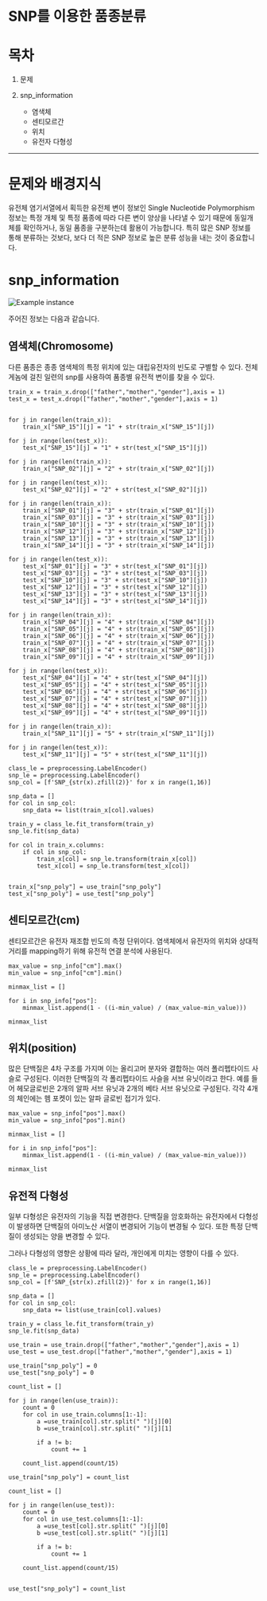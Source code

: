 # SNP를 이용한 품종분류

# 목차

1. 문제

2. snp_information
   - 염색체
   - 센티모르간
   - 위치
   - 유전자 다형성


---

# 문제와 배경지식

유전체 염기서열에서 획득한 유전체 변이 정보인 Single Nucleotide Polymorphism 정보는 특정 개체 및 특정 품종에 따라 다른 변이 양상을 나타낼 수 있기 때문에 동일개체를 확인하거나,
동일 품종을 구분하는데 활용이 가능합니다. 특히 많은 SNP 정보를 통해 분류하는 것보다, 보다 더 적은 SNP 정보로 높은 분류 성능을 내는 것이 중요합니다.

# snp_information

![Example instance](https://github.com/bloodmage1/Snp_approach/blob/main/snp_info.png)

주어진 정보는 다음과 같습니다. 

## 염색체(Chromosome)

다른 품종은 종종 염색체의 특정 위치에 있는 대립유전자의 빈도로 구별할 수 있다. 전체 게놈에 걸친 일련의 snp를 사용하여 품종별 유전적 변이를 찾을 수 있다.

```
train_x = train_x.drop(["father","mother","gender"],axis = 1)
test_x = test_x.drop(["father","mother","gender"],axis = 1)


for j in range(len(train_x)):
    train_x["SNP_15"][j] = "1" + str(train_x["SNP_15"][j])

for j in range(len(test_x)):
    test_x["SNP_15"][j] = "1" + str(test_x["SNP_15"][j])
    
for j in range(len(train_x)):
    train_x["SNP_02"][j] = "2" + str(train_x["SNP_02"][j])

for j in range(len(test_x)):
    test_x["SNP_02"][j] = "2" + str(test_x["SNP_02"][j])
    
for j in range(len(train_x)):
    train_x["SNP_01"][j] = "3" + str(train_x["SNP_01"][j])
    train_x["SNP_03"][j] = "3" + str(train_x["SNP_03"][j])
    train_x["SNP_10"][j] = "3" + str(train_x["SNP_10"][j])
    train_x["SNP_12"][j] = "3" + str(train_x["SNP_12"][j])
    train_x["SNP_13"][j] = "3" + str(train_x["SNP_13"][j])
    train_x["SNP_14"][j] = "3" + str(train_x["SNP_14"][j])

for j in range(len(test_x)):
    test_x["SNP_01"][j] = "3" + str(test_x["SNP_01"][j])
    test_x["SNP_03"][j] = "3" + str(test_x["SNP_03"][j])
    test_x["SNP_10"][j] = "3" + str(test_x["SNP_10"][j])
    test_x["SNP_12"][j] = "3" + str(test_x["SNP_12"][j])
    test_x["SNP_13"][j] = "3" + str(test_x["SNP_13"][j])
    test_x["SNP_14"][j] = "3" + str(test_x["SNP_14"][j])
    
for j in range(len(train_x)):
    train_x["SNP_04"][j] = "4" + str(train_x["SNP_04"][j])
    train_x["SNP_05"][j] = "4" + str(train_x["SNP_05"][j])
    train_x["SNP_06"][j] = "4" + str(train_x["SNP_06"][j])
    train_x["SNP_07"][j] = "4" + str(train_x["SNP_07"][j])
    train_x["SNP_08"][j] = "4" + str(train_x["SNP_08"][j])
    train_x["SNP_09"][j] = "4" + str(train_x["SNP_09"][j])

for j in range(len(test_x)):
    test_x["SNP_04"][j] = "4" + str(test_x["SNP_04"][j])
    test_x["SNP_05"][j] = "4" + str(test_x["SNP_05"][j])
    test_x["SNP_06"][j] = "4" + str(test_x["SNP_06"][j])
    test_x["SNP_07"][j] = "4" + str(test_x["SNP_07"][j])
    test_x["SNP_08"][j] = "4" + str(test_x["SNP_08"][j])
    test_x["SNP_09"][j] = "4" + str(test_x["SNP_09"][j])

for j in range(len(train_x)):
    train_x["SNP_11"][j] = "5" + str(train_x["SNP_11"][j])

for j in range(len(test_x)):
    test_x["SNP_11"][j] = "5" + str(test_x["SNP_11"][j])

class_le = preprocessing.LabelEncoder()
snp_le = preprocessing.LabelEncoder()
snp_col = [f'SNP_{str(x).zfill(2)}' for x in range(1,16)]

snp_data = []
for col in snp_col:
    snp_data += list(train_x[col].values)
    
train_y = class_le.fit_transform(train_y)
snp_le.fit(snp_data)

for col in train_x.columns:
    if col in snp_col:
        train_x[col] = snp_le.transform(train_x[col])
        test_x[col] = snp_le.transform(test_x[col])

        
train_x["snp_poly"] = use_train["snp_poly"]
test_x["snp_poly"] = use_test["snp_poly"]
```

## 센티모르간(cm)

센티모르간은 유전자 재조합 빈도의 측정 단위이다. 염색체에서 유전자의 위치와 상대적 거리를 mapping하기 위해 유전적 연결 분석에 사용된다.

```
max_value = snp_info["cm"].max()
min_value = snp_info["cm"].min()

minmax_list = []

for i in snp_info["pos"]:
    minmax_list.append(1 - ((i-min_value) / (max_value-min_value)))
    
minmax_list
```


## 위치(position)

많은 단백질은 4차 구조를 가지며 이는 올리고머 분자와 결합하는 여러 폴리펩타이드 사슬로 구성된다. 이러한 단백질의 각 폴리펩타이드 사슬을 서브 유닛이라고 한다. 예를 들어 헤모글로빈은 2개의 알파 서브 유닛과 2개의 베타 서브 유닛으로 구성된다. 각각 4개의 체인에는 헴 포켓이 있는 알파 글로빈 접기가 있다.

```
max_value = snp_info["pos"].max()
min_value = snp_info["pos"].min()

minmax_list = []

for i in snp_info["pos"]:
    minmax_list.append(1 - ((i-min_value) / (max_value-min_value)))
    
minmax_list
```

## 유전적 다형성

일부 다형성은 유전자의 기능을 직접 변경한다. 단백질을 암호화하는 유전자에서 다형성이 발생하면 단백질의 아미노산 서열이 변경되어 기능이 변경될 수 있다. 또한 특정 단백질이 생성되는 양을 변경할 수 있다. 

그러나 다형성의 영향은 상황에 따라 달라, 개인에게 미치는 영향이 다를 수 있다.


```
class_le = preprocessing.LabelEncoder()
snp_le = preprocessing.LabelEncoder()
snp_col = [f'SNP_{str(x).zfill(2)}' for x in range(1,16)]

snp_data = []
for col in snp_col:
    snp_data += list(use_train[col].values)
    
train_y = class_le.fit_transform(train_y)
snp_le.fit(snp_data)

use_train = use_train.drop(["father","mother","gender"],axis = 1)
use_test = use_test.drop(["father","mother","gender"],axis = 1)

use_train["snp_poly"] = 0
use_test["snp_poly"] = 0

count_list = []

for j in range(len(use_train)):
    count = 0
    for col in use_train.columns[1:-1]:
        a =use_train[col].str.split(" ")[j][0]
        b =use_train[col].str.split(" ")[j][1]
        
        if a != b:
            count += 1
    
    count_list.append(count/15)

use_train["snp_poly"] = count_list
    
count_list = []
    
for j in range(len(use_test)):
    count = 0
    for col in use_test.columns[1:-1]:
        a =use_test[col].str.split(" ")[j][0]
        b =use_test[col].str.split(" ")[j][1]
        
        if a != b:
            count += 1
    
    count_list.append(count/15)    


use_test["snp_poly"] = count_list
```
